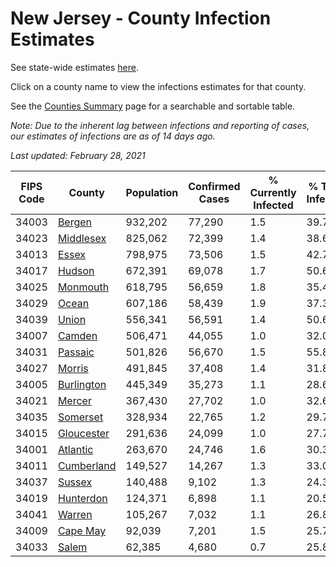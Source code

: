 # New Jersey - County Infection Estimates

See state-wide estimates [here](/infections/us-nj).

Click on a county name to view the infections estimates for that county.

See the [Counties Summary](/infections/summary-counties) page for a searchable and sortable table.

*Note: Due to the inherent lag between infections and reporting of cases, our estimates of infections are as of 14 days ago.*

*Last updated: February 28, 2021*

|   FIPS Code |                   County |   Population |   Confirmed Cases |   % Currently Infected |   % Total Infected |
|-------------|--------------------------|--------------|-------------------|------------------------|--------------------|
|       34003 |         [Bergen](bergen) |      932,202 |            77,290 |                    1.5 |               39.7 |
|       34023 |   [Middlesex](middlesex) |      825,062 |            72,399 |                    1.4 |               38.6 |
|       34013 |           [Essex](essex) |      798,975 |            73,506 |                    1.5 |               42.7 |
|       34017 |         [Hudson](hudson) |      672,391 |            69,078 |                    1.7 |               50.6 |
|       34025 |     [Monmouth](monmouth) |      618,795 |            56,659 |                    1.8 |               35.4 |
|       34029 |           [Ocean](ocean) |      607,186 |            58,439 |                    1.9 |               37.3 |
|       34039 |           [Union](union) |      556,341 |            56,591 |                    1.4 |               50.6 |
|       34007 |         [Camden](camden) |      506,471 |            44,055 |                    1.0 |               32.0 |
|       34031 |       [Passaic](passaic) |      501,826 |            56,670 |                    1.5 |               55.8 |
|       34027 |         [Morris](morris) |      491,845 |            37,408 |                    1.4 |               31.8 |
|       34005 | [Burlington](burlington) |      445,349 |            35,273 |                    1.1 |               28.6 |
|       34021 |         [Mercer](mercer) |      367,430 |            27,702 |                    1.0 |               32.6 |
|       34035 |     [Somerset](somerset) |      328,934 |            22,765 |                    1.2 |               29.7 |
|       34015 | [Gloucester](gloucester) |      291,636 |            24,099 |                    1.0 |               27.7 |
|       34001 |     [Atlantic](atlantic) |      263,670 |            24,746 |                    1.6 |               30.3 |
|       34011 | [Cumberland](cumberland) |      149,527 |            14,267 |                    1.3 |               33.0 |
|       34037 |         [Sussex](sussex) |      140,488 |             9,102 |                    1.3 |               24.3 |
|       34019 |   [Hunterdon](hunterdon) |      124,371 |             6,898 |                    1.1 |               20.5 |
|       34041 |         [Warren](warren) |      105,267 |             7,032 |                    1.1 |               26.8 |
|       34009 |     [Cape May](cape-may) |       92,039 |             7,201 |                    1.5 |               25.7 |
|       34033 |           [Salem](salem) |       62,385 |             4,680 |                    0.7 |               25.8 |